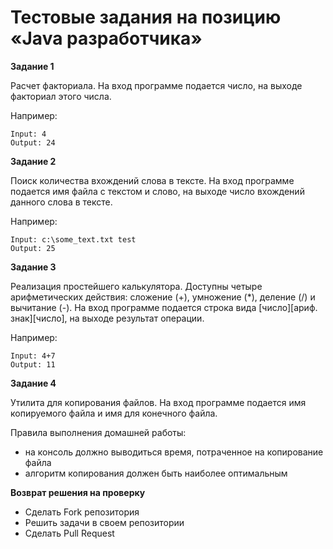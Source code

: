 # Тестовые задания на позицию «Java разработчика»

**Задание 1**

Расчет факториала. 
На вход программе подается число, на выходе факториал этого числа. 

Например:
```
Input: 4
Output: 24
```

**Задание 2**

Поиск количества вхождений слова в тексте. На вход программе подается имя файла с текстом и слово, на выходе число вхождений данного слова в тексте.

Например:
```
Input: c:\some_text.txt test
Output: 25
```

**Задание 3**

Реализация простейшего калькулятора. Доступны четыре арифметических действия: 
сложение (+), умножение (*), деление (/) и вычитание (-). 
На вход программе подается строка вида [число][ариф. знак][число], на выходе результат операции.

Например:
```
Input: 4+7
Output: 11
```

**Задание 4**

Утилита для копирования файлов. На вход программе подается имя копируемого файла и имя для конечного файла.

Правила выполнения домашней работы:
* на консоль должно выводиться время, потраченное на копирование файла
* алгоритм копирования должен быть наиболее оптимальным




**Возврат решения на проверку**
* Сделать Fork репозитория
* Решить задачи в своем репозитории
* Сделать Pull Request
